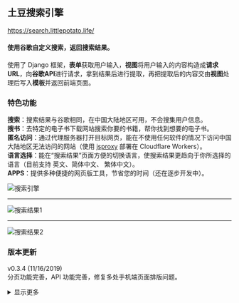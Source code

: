 
## 土豆搜索引擎<br>
<a href="https://search.littlepotato.life/">https://search.littlepotato.life/</a><br>

#### 使用谷歌自定义搜索，返回搜索结果。<br>
使用了 Django 框架，<b>表单</b>获取用户输入，<b>视图</b>将用户输入的内容构造成<b>请求URL</b>，向<b>谷歌API</b>进行请求，拿到结果后进行提取，再把提取后的内容交由<b>视图</b>处理后写入<b>模板</b>并返回前端页面。<br>

### 特色功能
<b>搜索</b>：搜索结果与谷歌相同，在中国大陆地区可用，不会搜集用户信息。<br>
<b>搜书</b>：去特定的电子书下载网站搜索你要的书籍，帮你找到想要的电子书。<br>
<b>匿名访问</b>：通过代理服务器打开目标网页，能在不使用任何软件的情况下访问中国大陆地区无法访问的网站（使用 <a href="https://github.com/EtherDream/jsproxy">jsproxy</a> 部署在 Cloudflare Workers）。<br>
<b>语言选择</b>：能在“搜索结果”页面方便的切换语言，使搜索结果更趋向于你所选择的语言（目前支持 英文、简体中文、 繁体中文）。<br>
<b>APPS</b>：提供多种便捷的网页版工具，节省您的时间（还在逐步开发中）。<br>

![搜索引擎](https://raw.githubusercontent.com/justsweetpotato/markdown-img-store/master/search/index.png)
<hr>

![搜索结果1](https://raw.githubusercontent.com/justsweetpotato/markdown-img-store/master/search/detail1.png)
<hr>

![搜索结果2](https://raw.githubusercontent.com/justsweetpotato/markdown-img-store/master/search/detail2.png)

### 版本更新
v0.3.4 (11/16/2019)<br>
分页功能完善，API 功能完善，修复多处手机端页面排版问题。<br>

<details>
  <summary>显示更多</summary>
<b>v0.3.3</b> (9/23/2019)<br>
增加对繁体中文的支持，优化了切换语言的逻辑，多语言界面的切换将更顺畅。<br>
主页左上角新增 APPS 功能，集成多种便捷网页版工具。<br>
<br>
  
<b>v0.3.2</b> (8/23/2019)<br>
性能优化，使用多线程完成请求，减少页面等待时间。<br>
页面优化，分离电脑端与手机端页面，提升用户体验度。<br>
新增英语界面，搜索结果无缝切换。<br>
其他多项优化。<br>

<b>v0.3.1</b> (8/1/2019)<br>
除“搜书”功能外增加“搜索”功能，搜索结果与谷歌相同。<br>
增加“词条简介”，搜索结果会出现来自维基百科的简介（如果有的话）。<br>
增加以“沙盒模式”打开网页，通过内置的“网页代理”访问网站，能直接访问中国大陆无法访问的网站。<br>
在页面底部增加“定位”开关，默认关闭状态（开启会略微增加网页响应时间）。<br>

<b>v0.3.0 正式版</b> (7/24/2019)<br>
完成分页功能。<br>
大幅度优化界面显示。<br>

<b>v0.2.4</b> (7/23/2019)<br>
搜索详情界面优化，现在可以在详情页面进行搜索。<br>
搜索结果增加了详细说明。<br>
优化了代码逻辑，更加简洁美观。<br>

<b>v0.2.3</b> (4/2/2019)<br>
修复了界面文本的一些错误，对用户使用更加友好。<br> 
优化了向 API 发送请求的逻辑，现在会自动关闭连接。<br>

<b>v0.2.2</b> (3/31/2019)<br>
在谷歌 CSE 平台更新了书籍搜索源（旧搜索源有些已经无法访问，已删除无法访问的源并新增源）。<br>

<b>v0.2.1</b> <br>
新增了一个 APIKEY 配额用尽时的提示。<br> 
新增了 404 页面与 500 页面。<br>
解决了搜索一串乱码时，服务器返回 403 的错误（现在会显示未搜索到内容）。<br>
已知问题：分页功能未完成，目前只显示 1 页 10 条结果。<br>

<b>v0.2.0 正式版</b> <br>
在 青空锁云 的帮助下完成了数据提取部分，调用谷歌 API 返回数据提取后填充到网页中，解决了中国大陆无法访问的问题！<br>

<b>v0.1.1</b> <br>
增加了随机显示名人名言，优化了页面排版。<br>
已知问题：中国大陆无法使用。<br>

<b>v0.1.0</b> <br>
基础引擎框架。<br>
已知问题：中国大陆无法使用（谷歌提供的 JavaScript 代码所生成的界面在中国大陆无法加载，并且反向代理无法解决这个问题）。<br>
</details>
